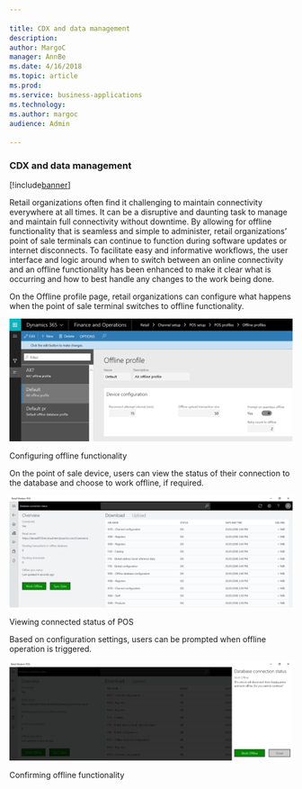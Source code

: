 ```yaml
---

title: CDX and data management
description: 
author: MargoC
manager: AnnBe
ms.date: 4/16/2018
ms.topic: article
ms.prod: 
ms.service: business-applications
ms.technology: 
ms.author: margoc
audience: Admin

---
```

### CDX and data management

[!include[banner](../includes/banner.md)]




Retail organizations often find it challenging to maintain connectivity
everywhere at all times. It can be a disruptive and daunting task to manage and
maintain full connectivity without downtime. By allowing for offline
functionality that is seamless and simple to administer, retail organizations’
point of sale terminals can continue to function during software updates or
internet disconnects. To facilitate easy and informative workflows, the user
interface and logic around when to switch between an online connectivity and an
offline functionality has been enhanced to make it clear what is occurring and
how to best handle any changes to the work being done.

On the Offline profile page, retail organizations can configure what happens
when the point of sale terminal switches to offline functionality.

![A screenshot of configuring offline functionality](media/cdx-and-data-management-1.png "A screenshot of configuring offline functionality")
<!-- Retail_CDX_A.png -->


Configuring offline functionality

On the point of sale device, users can view the status of their connection to
the database and choose to work offline, if required.

![A screenshot showing the connection status of point of sale](media/cdx-and-data-management-2.png "A screenshot showing the connection status of point of sale")
<!-- Retail_CDX_B.png -->


Viewing connected status of POS

Based on configuration settings, users can be prompted when offline operation is
triggered.

![A screenshot showing a Retail point of sale system displaying the database connection status and the option to work offline](media/cdx-and-data-management-3.png "A screenshot showing a Retail point of sale system displaying the database connection status and the option to work offline")
<!-- Retail_CDX_C.png -->


Confirming offline functionality
